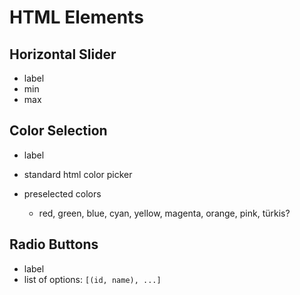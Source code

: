 # HTML Elements



## Horizontal Slider

- label
- min
- max



## Color Selection

- label
- standard html color picker

- preselected colors
    - red, green, blue, cyan, yellow, magenta, orange, pink, türkis?

## Radio Buttons

- label
- list of options: `[(id, name), ...]`

